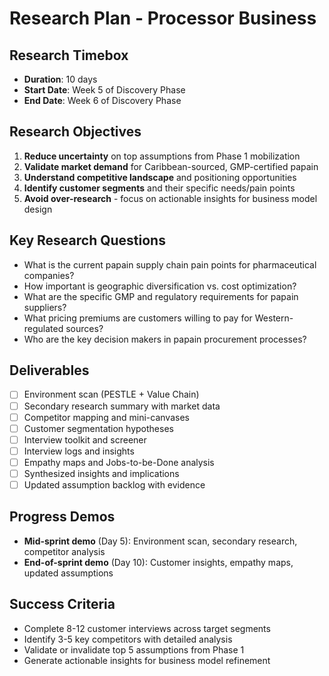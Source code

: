 # Research Plan - Processor Business

## Research Timebox

- **Duration**: 10 days
- **Start Date**: Week 5 of Discovery Phase
- **End Date**: Week 6 of Discovery Phase

## Research Objectives

1. **Reduce uncertainty** on top assumptions from Phase 1 mobilization
2. **Validate market demand** for Caribbean-sourced, GMP-certified papain
3. **Understand competitive landscape** and positioning opportunities
4. **Identify customer segments** and their specific needs/pain points
5. **Avoid over-research** - focus on actionable insights for business model design

## Key Research Questions

- What is the current papain supply chain pain points for pharmaceutical companies?
- How important is geographic diversification vs. cost optimization?
- What are the specific GMP and regulatory requirements for papain suppliers?
- What pricing premiums are customers willing to pay for Western-regulated sources?
- Who are the key decision makers in papain procurement processes?

## Deliverables

- [ ] Environment scan (PESTLE + Value Chain)
- [ ] Secondary research summary with market data
- [ ] Competitor mapping and mini-canvases
- [ ] Customer segmentation hypotheses
- [ ] Interview toolkit and screener
- [ ] Interview logs and insights
- [ ] Empathy maps and Jobs-to-be-Done analysis
- [ ] Synthesized insights and implications
- [ ] Updated assumption backlog with evidence

## Progress Demos

- **Mid-sprint demo** (Day 5): Environment scan, secondary research, competitor analysis
- **End-of-sprint demo** (Day 10): Customer insights, empathy maps, updated assumptions

## Success Criteria

- Complete 8-12 customer interviews across target segments
- Identify 3-5 key competitors with detailed analysis
- Validate or invalidate top 5 assumptions from Phase 1
- Generate actionable insights for business model refinement
